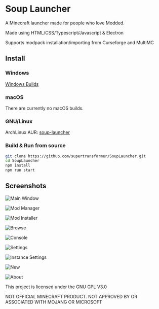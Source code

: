 # Soup Launcher
A Minecraft launcher made for people who love Modded.

Made using HTML/CSS/Typescript/Javascript & Electron

Supports modpack installation/importing from Curseforge and MultiMC 

## Install

### Windows
[Windows Builds](https://github.com/supertransformer/SoupLauncher/releases)
### macOS
There are currently no macOS builds.
### GNU/Linux
ArchLinux AUR: [soup-launcher](https://aur.archlinux.org/packages/soup-launcher/)

### Build & Run from source
```bash
git clone https://github.com/supertransformer/SoupLauncher.git
cd SoupLauncher
npm install
npm run start
```

## Screenshots

![Main Window](https://i.imgur.com/ZXtlThf.png)

![Mod Manager](https://i.imgur.com/4NVe1pr.png)

![Mod Installer](https://i.imgur.com/4c9uHCw.png)

![Browse](https://i.imgur.com/ATWwDlJ.png)

![Console](https://i.imgur.com/EGPLpGR.png)

![Settings](https://i.imgur.com/gIe6XGd.png)

![Instance Settings](https://i.imgur.com/79fcLgT.png)

![New](https://i.imgur.com/W9xnaX7.png)

![About](https://i.imgur.com/xUy3q0b.png)

This project is licensed under the GNU GPL V3.0

NOT OFFICIAL MINECRAFT PRODUCT. NOT APPROVED BY OR ASSOCIATED WITH MOJANG OR MICROSOFT 